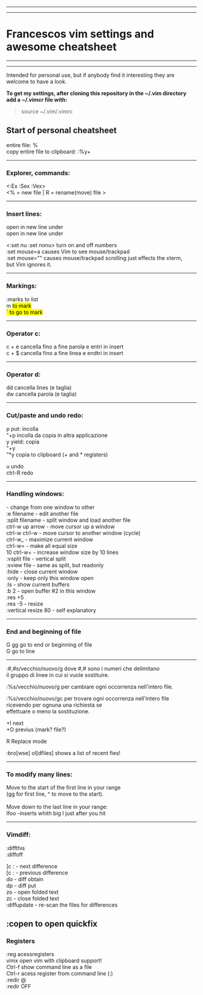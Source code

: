 ---------------------------------------------------------------------------
---------------------------------------------------------------------------

# Francescos vim settings and awesome cheatsheet 

---------------------------------------------------------------------------
---------------------------------------------------------------------------

Intended for personal use, but if anybody find it interesting they are welcome
to have a look.

__To get my settings, after cloning this repository in the ~/.vim directory add a ~/.vimcr file with:__  
> source ~/.vim/.vimrc


## Start of personal cheatsheet

entire file: %  
copy entire file to clipboard: :%y+  


---------------------------------------------------------------------------
### Explorer, commands:

<:Ex :Sex :Vex>		
<% = new file | R = rename(move) file >  

---------------------------------------------------------------------------
### Insert lines:
<o>	open in new line under  
<O>	open in new line under  


<:set nu :set nonu>		turn on and off numbers  
:set mouse=a   causes Vim to see mouse/trackpad   
:set mouse=""  causes mouse/trackpad scrolling just effects the xterm,  
	       but Vim ignores it.  




---------------------------------------------------------------------------
### Markings:

:marks 				to list  
m <mark> 			to mark  
` <mark>			to go to mark  

---------------------------------------------------------------------------
### Operator c:

c + e 		cancella fino a fine parola e entri in insert  
c + $ 		cancella fino a fine linea e endtri in insert  

---------------------------------------------------------------------------
### Operator d:

dd 		cancella lines (e taglia)  
dw 		cancella parola (e taglia)  

---------------------------------------------------------------------------
### Cut/paste and undo redo:

p 		put: incolla  
"+p 		incolla da copia in altra applicazione  
y 		yield: copia  
"+y  
"*y		copia to clipboard (+ and * registers)  
  
u		undo  
ctrl-R		redo  

---------------------------------------------------------------------------
### Handling windows:

 <ctrl-w> <ctrl-w> 	- change from one window to other  
 :e filename       	- edit another file  
 :split filename   	- split window and load another file  
 ctrl-w up arrow   	- move cursor up a window  
 ctrl-w ctrl-w     	- move cursor to another window (cycle)  
 ctrl-w_           	- maximize current window  
 ctrl-w=           	- make all equal size  
 10 ctrl-w+        	- increase window size by 10 lines  
 :vsplit file      	- vertical split  
 :sview file       	- same as split, but readonly  
 :hide             	- close current window  
 :only             	- keep only this window open  
 :ls               	- show current buffers  
 :b 2              	- open buffer #2 in this window  
 :res +5  
 :res -5		- resize  
 :vertical resize 80    - self explanatory  


---------------------------------------------------------------------------
### End and beginning of file

G gg  		go to end or beginning of file  
<number>G	go to line  

---------------------------------------------------------------------------


:#,#s/vecchio/nuovo/g  	dove #,# sono i numeri che delimitano  
                	il gruppo di linee in cui si vuole sostituire.  

:%s/vecchio/nuovo/g    	per cambiare ogni occorrenza nell'intero file.  

:%s/vecchio/nuovo/gc   	per trovare ogni occorrenza nell'intero file  
                       	ricevendo per ognuna una richiesta se  
			effettuare o meno la sostituzione.  


<ctrl>+I		next  
<ctrl>+O		previus (mark? file?)  

R 			Replace mode  

:bro[wse] ol[dfiles]	shows a list of recent fies!  

---------------------------------------------------------------------------
### To modify many lines:

Move to the start of the first line in your range  
(gg for first line, ^ to move to the start).  
<C-V>  
Move down to the last line in your range:  
Ifoo<ESC>     -inserts whith big I just after you hit <ESC>  

---------------------------------------------------------------------------
### Vimdiff:


:diffthis  
:diffoff  

]c :        - next difference  
[c :        - previous difference  
do          - diff obtain  
dp          - diff put  
zo          - open folded text  
zc          - close folded text  
:diffupdate - re-scan the files for differences  

:copen   to open quickfix
---------------------------------------------------------------------------
### Registers

:reg     acessregisters  
vimx     open vim with clipboard support!  
Ctrl-f   show command line as a file  
Ctrl-r   acess register from command line (:)  
:redir @<register>   
:redir OFF  

